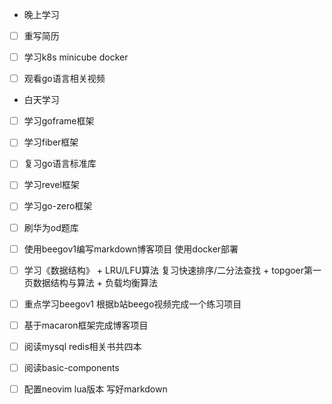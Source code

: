 + 晚上学习
- [ ] 重写简历

- [ ] 学习k8s minicube docker

- [ ] 观看go语言相关视频
+ 白天学习
- [ ] 学习goframe框架

- [ ] 学习fiber框架

- [ ] 复习go语言标准库

- [ ] 学习revel框架

- [ ] 学习go-zero框架

- [ ] 刷华为od题库 

- [ ] 使用beegov1编写markdown博客项目 使用docker部署

- [ ] 学习《数据结构》 + LRU/LFU算法 复习快速排序/二分法查找 + topgoer第一页数据结构与算法 + 负载均衡算法

- [ ] 重点学习beegov1 根据b站beego视频完成一个练习项目

- [ ] 基于macaron框架完成博客项目

- [ ] 阅读mysql redis相关书共四本

- [ ] 阅读basic-components

- [ ] 配置neovim lua版本 写好markdown
